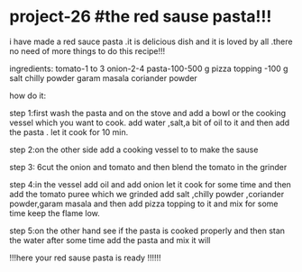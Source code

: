 # project-26  #the red sause pasta!!!

i have made a red sauce pasta 
.it is delicious dish and it is loved by all
.there no need of more things to do this recipe!!!

ingredients:
tomato-1 to 3
onion-2-4
pasta-100-500 g
pizza topping -100 g
salt
chilly powder
garam masala
coriander powder

how do it:

step 1:first wash the pasta and on the stove and add a bowl or the cooking vessel which you want to cook.
add water ,salt,a bit of oil to it and then add the pasta .
let it cook for 10 min.

step 2:on the other side add a cooking vessel to to make the sause 

step 3: 6cut the onion and tomato and then blend the tomato in the grinder 

step 4:in the vessel add oil and add onion let it cook for some time 
and then add the tomato puree which we grinded 
add salt ,chilly powder ,coriander powder,garam masala and then add pizza topping to it 
and mix for some time keep the flame low.

step 5:on the other hand see if the pasta is cooked properly 
and then stan the water after some time add the pasta and mix it will 

   !!!here your red sause pasta is ready !!!!!!


